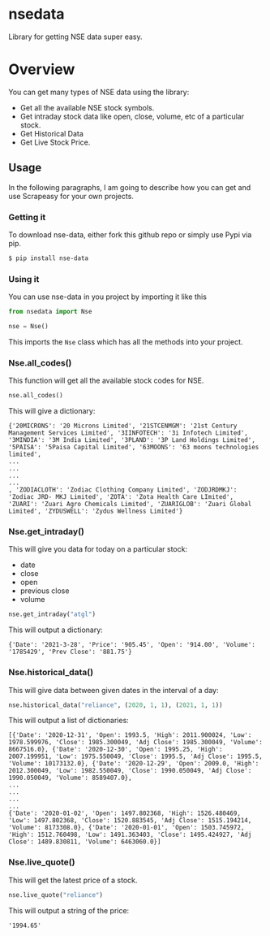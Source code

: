 # nsedata
Library for getting NSE data super easy.
# Overview
You can get many types of NSE data using the library:
 - Get all the available NSE stock symbols. 
 - Get intraday stock data like open, close, volume, etc of a particular stock.
 - Get Historical Data
 - Get Live Stock Price. 
## Usage

In the following paragraphs, I am going to describe how you can get and use Scrapeasy for your own projects.

###  Getting it
To download nse-data, either fork this github repo or simply use Pypi via pip.
```sh
$ pip install nse-data
```
### Using it
You can use nse-data in you project by importing it like this
```Python
from nsedata import Nse

nse = Nse()
```

This imports the ```Nse``` class which has all the methods into your project.

### Nse.all_codes()
This function will get all the available stock codes for NSE.
```Python
nse.all_codes()
```
This will give a dictionary:
```
{'20MICRONS': '20 Microns Limited', '21STCENMGM': '21st Century Management Services Limited', '3IINFOTECH': '3i Infotech Limited', '3MINDIA': '3M India Limited', '3PLAND': '3P Land Holdings Limited', '5PAISA': '5Paisa Capital Limited', '63MOONS': '63 moons technologies limited', 
...
...
...
...
, 'ZODIACLOTH': 'Zodiac Clothing Company Limited', 'ZODJRDMKJ': 'Zodiac JRD- MKJ Limited', 'ZOTA': 'Zota Health Care LImited', 'ZUARI': 'Zuari Agro Chemicals Limited', 'ZUARIGLOB': 'Zuari Global Limited', 'ZYDUSWELL': 'Zydus Wellness Limited'}
```

### Nse.get_intraday()
This will give you data for today on a particular stock:
 - date
 - close
 - open
 - previous close
 - volume

```Python
nse.get_intraday("atgl")
```
This will output a dictionary:
```
{'Date': '2021-3-28', 'Price': '905.45', 'Open': '914.00', 'Volume': '1785429', 'Prev Close': '881.75'}
```
### Nse.historical_data() 
This will give data between given dates in the interval of a day:
```Python
nse.historical_data("reliance", (2020, 1, 1), (2021, 1, 1))
```
This will output a list of dictionaries:
```
[{'Date': '2020-12-31', 'Open': 1993.5, 'High': 2011.900024, 'Low': 1978.599976, 'Close': 1985.300049, 'Adj Close': 1985.300049, 'Volume': 8667516.0}, {'Date': '2020-12-30', 'Open': 1995.25, 'High': 2007.199951, 'Low': 1975.550049, 'Close': 1995.5, 'Adj Close': 1995.5, 'Volume': 10173132.0}, {'Date': '2020-12-29', 'Open': 2009.0, 'High': 2012.300049, 'Low': 1982.550049, 'Close': 1990.050049, 'Adj Close': 1990.050049, 'Volume': 8589407.0},
...
...
...
...
{'Date': '2020-01-02', 'Open': 1497.802368, 'High': 1526.480469, 'Low': 1497.802368, 'Close': 1520.883545, 'Adj Close': 1515.194214, 'Volume': 8173308.0}, {'Date': '2020-01-01', 'Open': 1503.745972, 'High': 1512.760498, 'Low': 1491.363403, 'Close': 1495.424927, 'Adj Close': 1489.830811, 'Volume': 6463060.0}]
```


### Nse.live_quote()
This will get the latest price of a stock.
```Python
nse.live_quote("reliance")
```
This will output a string of the price:
```
'1994.65'
```




